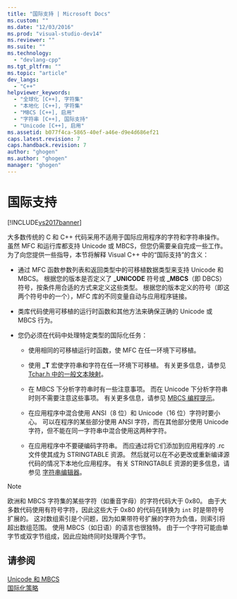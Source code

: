 ```yaml
---
title: "国际支持 | Microsoft Docs"
ms.custom: ""
ms.date: "12/03/2016"
ms.prod: "visual-studio-dev14"
ms.reviewer: ""
ms.suite: ""
ms.technology: 
  - "devlang-cpp"
ms.tgt_pltfrm: ""
ms.topic: "article"
dev_langs: 
  - "C++"
helpviewer_keywords: 
  - "全球化 [C++], 字符集"
  - "本地化 [C++], 字符集"
  - "MBCS [C++], 启用"
  - "字符串 [C++], 国际支持"
  - "Unicode [C++], 启用"
ms.assetid: b077f4ca-5865-40ef-a46e-d9e4d686ef21
caps.latest.revision: 7
caps.handback.revision: 7
author: "ghogen"
ms.author: "ghogen"
manager: "ghogen"
---
```

# 国际支持
[!INCLUDE[vs2017banner](../assembler/inline/includes/vs2017banner.md)]

大多数传统的 C 和 C\+\+ 代码采用不适用于国际应用程序的字符和字符串操作。  虽然 MFC 和运行库都支持 Unicode 或 MBCS，但您仍需要亲自完成一些工作。  为了向您提供一些指导，本节将解释 Visual C\+\+ 中的“国际支持”的含义：  
  
-   通过 MFC 函数参数列表和返回类型中的可移植数据类型来支持 Unicode 和 MBCS。  根据您的版本是否定义了 **\_UNICODE** 符号或 **\_MBCS**（即 DBCS）符号，按条件用合适的方式来定义这些类型。  根据您的版本定义的符号（即这两个符号中的一个），MFC 库的不同变量自动与应用程序链接。  
  
-   类库代码使用可移植的运行时函数和其他方法来确保正确的 Unicode 或 MBCS 行为。  
  
-   您仍必须在代码中处理特定类型的国际化任务：  
  
    -   使用相同的可移植运行时函数，使 MFC 在任一环境下可移植。  
  
    -   使用 **\_T** 宏使字符串和字符在任一环境下可移植。  有关更多信息，请参见 [Tchar.h 中的一般文本映射](../text/generic-text-mappings-in-tchar-h.md)。  
  
    -   在 MBCS 下分析字符串时有一些注意事项。  而在 Unicode 下分析字符串时则不需要注意这些事项。  有关更多信息，请参见 [MBCS 编程提示](../text/mbcs-programming-tips.md)。  
  
    -   在应用程序中混合使用 ANSI（8 位）和 Unicode（16 位）字符时要小心。  可以在程序的某些部分使用 ANSI 字符，而在其他部分使用 Unicode 字符，但不能在同一字符串中混合使用这两种字符。  
  
    -   在应用程序中不要硬编码字符串。  而应通过将它们添加到应用程序的 .rc 文件使其成为 STRINGTABLE 资源。  然后就可以在不必更改或重新编译源代码的情况下本地化应用程序。  有关 STRINGTABLE 资源的更多信息，请参见 [字符串编辑器](../mfc/string-editor.md)。  
  
> [!NOTE]
>  欧洲和 MBCS 字符集的某些字符（如重音字母）的字符代码大于 0x80。  由于大多数代码使用有符号字符，因此这些大于 0x80 的代码在转换为 `int` 时是带符号扩展的。  这对数组索引是个问题，因为如果带符号扩展的字符为负值，则索引将超出数组范围。  使用 MBCS（如日语）的语言也很独特。  由于一个字符可能由单字节或双字节组成，因此应始终同时处理两个字节。  
  
## 请参阅  
 [Unicode 和 MBCS](../text/unicode-and-mbcs.md)   
 [国际化策略](../text/internationalization-strategies.md)